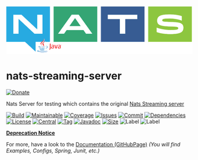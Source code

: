 ![logo](src/test/resources/nats-java.png)

# nats-streaming-server

[![Donate](https://img.shields.io/badge/Donate-PayPal-green.svg)](https://www.paypal.com/donate/?hosted_button_id=HFHFUT3G6TZF6)

Nats Server for testing which contains the original [Nats Streaming server](https://github.com/nats-io/nats-streaming-server)

[![Build][build_shield]][build_link]
[![Maintainable][maintainable_shield]][maintainable_link]
[![Coverage][coverage_shield]][coverage_link]
[![Issues][issues_shield]][issues_link]
[![Commit][commit_shield]][commit_link]
[![Dependencies][dependency_shield]][dependency_link]
[![License][license_shield]][license_link]
[![Central][central_shield]][central_link]
[![Tag][tag_shield]][tag_link]
[![Javadoc][javadoc_shield]][javadoc_link]
[![Size][size_shield]][size_shield]
![Label][label_shield]
![Label][java_version]

[build_shield]: https://github.com/YunaBraska/nats-streaming-server/workflows/MVN_RELEASE/badge.svg
[build_link]: https://github.com/YunaBraska/nats-streaming-server/actions?query=workflow%3AMVN_RELEASE
[maintainable_shield]: https://img.shields.io/codeclimate/maintainability/YunaBraska/nats-streaming-server?style=flat-square
[maintainable_link]: https://codeclimate.com/github/YunaBraska/nats-streaming-server/maintainability
[coverage_shield]: https://img.shields.io/codeclimate/coverage/YunaBraska/nats-streaming-server?style=flat-square
[coverage_link]: https://codeclimate.com/github/YunaBraska/nats-streaming-server/test_coverage
[issues_shield]: https://img.shields.io/github/issues/YunaBraska/nats-streaming-server?style=flat-square
[issues_link]: https://github.com/YunaBraska/nats-streaming-server/commits/main
[commit_shield]: https://img.shields.io/github/last-commit/YunaBraska/nats-streaming-server?style=flat-square
[commit_link]: https://github.com/YunaBraska/nats-streaming-server/issues
[license_shield]: https://img.shields.io/github/license/YunaBraska/nats-streaming-server?style=flat-square
[license_link]: https://github.com/YunaBraska/nats-streaming-server/blob/main/LICENSE
[dependency_shield]: https://img.shields.io/librariesio/github/YunaBraska/nats-streaming-server?style=flat-square
[dependency_link]: https://libraries.io/github/YunaBraska/nats-streaming-server
[central_shield]: https://img.shields.io/maven-central/v/berlin.yuna/nats-streaming-server?style=flat-square
[central_link]:https://search.maven.org/artifact/berlin.yuna/nats-streaming-server
[tag_shield]: https://img.shields.io/github/v/tag/YunaBraska/nats-streaming-server?style=flat-square
[tag_link]: https://github.com/YunaBraska/nats-streaming-server/releases
[javadoc_shield]: https://javadoc.io/badge2/berlin.yuna/nats-streaming-server/javadoc.svg?style=flat-square
[javadoc_link]: https://javadoc.io/doc/berlin.yuna/nats-streaming-server
[size_shield]: https://img.shields.io/github/repo-size/YunaBraska/nats-streaming-server?style=flat-square
[label_shield]: https://img.shields.io/badge/Yuna-QueenInside-blueviolet?style=flat-square
[gitter_shield]: https://img.shields.io/gitter/room/YunaBraska/nats-streaming-server?style=flat-square
[gitter_link]: https://gitter.im/nats-streaming-server/Lobby
[java_version]: https://img.shields.io/badge/java-17-blueviolet?style=flat-square

**[Deprecation Notice](https://github.com/nats-io/nats-streaming-server#warning--deprecation-notice-warning)**

For more, have a look to the [Documentation (GitHubPage)](https://yunabraska.github.io/nats-server/) *(You will find
Examples, Configs, Spring, Junit, etc.)*


